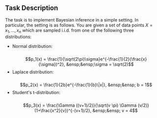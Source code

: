 ## Task Description

The task is to implement Bayesian inference in a simple setting. In particular, the setting is as follows. You are given a set of data points $X={x_1,…,x_n}$ which are sampled i.i.d. from one of the following three distributions: 

* Normal distribution:  
  &ensp;&ensp; $$p_1(x) = \frac{1}{\sqrt(2\pi)\sigma}e^{-\frac{1}{2}(\frac{x}{\sigma})^2}, &ensp;&ensp;\sigma = \sqrt(2)$$
* Laplace distribution:  
  &ensp;&ensp; $$p_2(x) = \frac{1}{2b}e^{-\frac{1}{b}\|x|}, &ensp;&ensp; b = 1$$
* Student's t-distribution:  
  &ensp;&ensp; $$p_3(x) = \frac{\Gamma ((v+1)/2)}{\sqrt(v \pi) \Gamma (v/2)}(1+\frac{x^2}{v})^{-(v+1)/2}, &ensp;&ensp; v = 4$$
